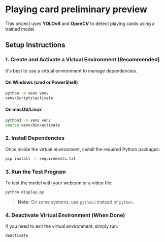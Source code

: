 # Playing card preliminary preview

This project uses **YOLOv8** and **OpenCV** to detect playing cards using a trained model.

## Setup Instructions

### 1. Create and Activate a Virtual Environment (Recommended)

It's best to use a virtual environment to manage dependencies.

#### **On Windows (cmd or PowerShell)**
```sh
python -m venv venv
venv\Scripts\activate
```

#### **On macOS/Linux**
```sh
python3 -m venv venv
source venv/bin/activate
```

### 2. Install Dependencies
Once inside the virtual environment, install the required Python packages:

```sh
pip install -r requirements.txt
```

### 3. Run the Test Program
To test the model with your webcam or a video file:

```sh
python display.py
```
> **Note:** On some systems, use `python3` instead of `python`.

### 4. Deactivate Virtual Environment (When Done)
If you need to exit the virtual environment, simply run:

```sh
deactivate
```

